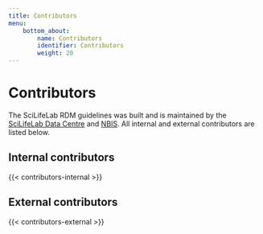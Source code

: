 ```yaml
---
title: Contributors
menu:
    bottom_about:
        name: Contributors
        identifier: Contributors
        weight: 20
---
```

# Contributors

The SciLifeLab RDM guidelines was built and is maintained by the [SciLifeLab Data Centre](https://scilifelab.se/data) and [NBIS](https://nbis.se). All internal and external contributors are listed below.

## Internal contributors
 {{< contributors-internal >}}

## External contributors

{{< contributors-external >}}
